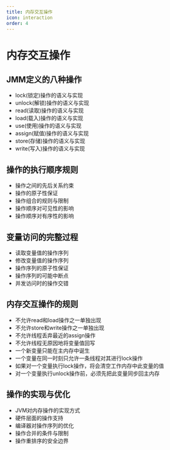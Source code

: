 ```yaml
---
title: 内存交互操作
icon: interaction
order: 4
---
```


# 内存交互操作

## JMM定义的八种操作

- lock(锁定)操作的语义与实现
- unlock(解锁)操作的语义与实现
- read(读取)操作的语义与实现
- load(载入)操作的语义与实现
- use(使用)操作的语义与实现
- assign(赋值)操作的语义与实现
- store(存储)操作的语义与实现
- write(写入)操作的语义与实现

## 操作的执行顺序规则

- 操作之间的先后关系约束
- 操作的原子性保证
- 操作组合的规则与限制
- 操作顺序对可见性的影响
- 操作顺序对有序性的影响

## 变量访问的完整过程

- 读取变量值的操作序列
- 修改变量值的操作序列
- 操作序列的原子性保证
- 操作序列的可能中断点
- 并发访问时的操作交错

## 内存交互操作的规则

- 不允许read和load操作之一单独出现
- 不允许store和write操作之一单独出现
- 不允许线程丢弃最近的assign操作
- 不允许线程无原因地将变量值回写
- 一个新变量只能在主内存中诞生
- 一个变量在同一时刻只允许一条线程对其进行lock操作
- 如果对一个变量执行lock操作，将会清空工作内存中此变量的值
- 对一个变量执行unlock操作前，必须先把此变量同步回主内存

## 操作的实现与优化

- JVM对内存操作的实现方式
- 硬件层面的操作支持
- 编译器对操作序列的优化
- 操作合并的条件与限制
- 操作重排序的安全边界
